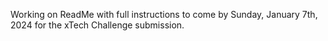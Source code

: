 Working on ReadMe with full instructions to come by Sunday, January 7th, 2024 for the xTech Challenge submission.
